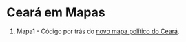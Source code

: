 # Ceará em Mapas

1. Mapa1 - Código por trás do [novo mapa político do Ceará](http://www.leruaite.com/blog/quem-manda-na-politica-cearense). 
